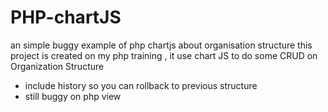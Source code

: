 # PHP-chartJS
an simple buggy example of php chartjs about organisation structure
this project is created on my php training , it use chart JS to do some CRUD on Organization Structure
- include history so you can rollback to previous structure 
- still buggy on php view 
